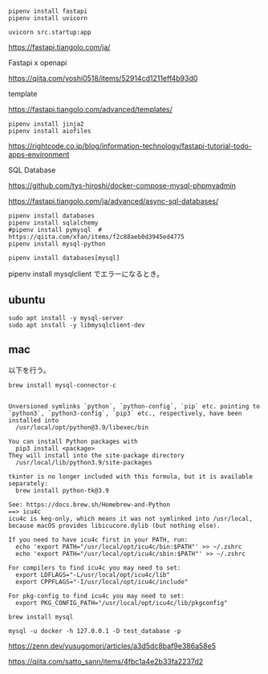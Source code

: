 # 

```
pipenv install fastapi
pipenv install uvicorn
```

```
uvicorn src.startup:app
```

https://fastapi.tiangolo.com/ja/

Fastapi x openapi

https://qiita.com/yoshi0518/items/52914cd1211eff4b93d0

template

https://fastapi.tiangolo.com/advanced/templates/

```
pipenv install jinja2
pipenv install aiofiles
```


https://rightcode.co.jp/blog/information-technology/fastapi-tutorial-todo-apps-environment


SQL Database

https://github.com/tys-hiroshi/docker-compose-mysql-phpmyadmin

https://fastapi.tiangolo.com/ja/advanced/async-sql-databases/

```
pipenv install databases
pipenv install sqlalchemy
#pipenv install pymysql  # https://qiita.com/xfan/items/f2c88aeb0d3945ed4775
pipenv install mysql-python

pipenv install databases[mysql]
```

pipenv install mysqlclient でエラーになるとき。

## ubuntu

```
sudo apt install -y mysql-server
sudo apt install -y libmysqlclient-dev
```

## mac

以下を行う。

```
brew install mysql-connector-c


Unversioned symlinks `python`, `python-config`, `pip` etc. pointing to
`python3`, `python3-config`, `pip3` etc., respectively, have been installed into
  /usr/local/opt/python@3.9/libexec/bin

You can install Python packages with
  pip3 install <package>
They will install into the site-package directory
  /usr/local/lib/python3.9/site-packages

tkinter is no longer included with this formula, but it is available separately:
  brew install python-tk@3.9

See: https://docs.brew.sh/Homebrew-and-Python
==> icu4c
icu4c is keg-only, which means it was not symlinked into /usr/local,
because macOS provides libicucore.dylib (but nothing else).

If you need to have icu4c first in your PATH, run:
  echo 'export PATH="/usr/local/opt/icu4c/bin:$PATH"' >> ~/.zshrc
  echo 'export PATH="/usr/local/opt/icu4c/sbin:$PATH"' >> ~/.zshrc

For compilers to find icu4c you may need to set:
  export LDFLAGS="-L/usr/local/opt/icu4c/lib"
  export CPPFLAGS="-I/usr/local/opt/icu4c/include"

For pkg-config to find icu4c you may need to set:
  export PKG_CONFIG_PATH="/usr/local/opt/icu4c/lib/pkgconfig"
```


```
brew install mysql
```

```
mysql -u docker -h 127.0.0.1 -D test_database -p
```

https://zenn.dev/yusugomori/articles/a3d5dc8baf9e386a58e5

https://qiita.com/satto_sann/items/4fbc1a4e2b33fa2237d2
